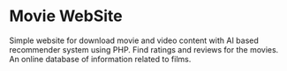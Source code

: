 # Movie WebSite

Simple website for download movie and video content with AI based recommender system using PHP. Find ratings and reviews for the movies. An online database of information related to films.
